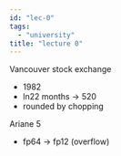 ```yaml
---
id: "lec-0"
tags:
  - "university"
title: "lecture 0"
---
```


Vancouver stock exchange
- 1982
- ln22 months -> 520
- rounded by chopping

Ariane 5
- fp64 -> fp12 (overflow)

